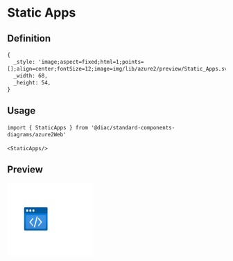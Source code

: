 # Static Apps

## Definition

```
{
  _style: 'image;aspect=fixed;html=1;points=[];align=center;fontSize=12;image=img/lib/azure2/preview/Static_Apps.svg;strokeColor=none;',
  _width: 68,
  _height: 54,
}
```

## Usage

```
import { StaticApps } from '@diac/standard-components-diagrams/azure2Web'

<StaticApps/>
```

## Preview

<img src="./static-apps.png" width="200"/>
